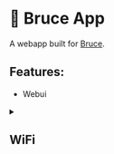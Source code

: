 # :shark: Bruce App

A webapp built for [Bruce](https://github.com/pr3y/bruce).

## Features:
- Webui

<details>
    <summary><h2>WiFi</h2></summary>
    <img src="media/pictures/home-screen.png">
    <img src="media/pictures/webui.png">
    <img src="media/pictures/webui-selector.png">
</details>
